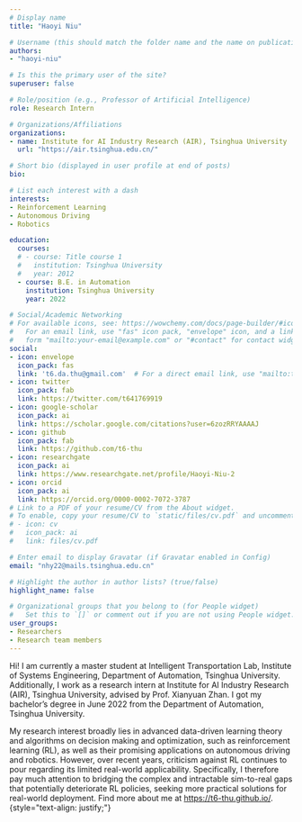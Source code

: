 ```yaml
---
# Display name
title: "Haoyi Niu"

# Username (this should match the folder name and the name on publications)
authors:
- "haoyi-niu"

# Is this the primary user of the site?
superuser: false

# Role/position (e.g., Professor of Artificial Intelligence)
role: Research Intern

# Organizations/Affiliations
organizations:
- name: Institute for AI Industry Research (AIR), Tsinghua University
  url: "https://air.tsinghua.edu.cn/"

# Short bio (displayed in user profile at end of posts)
bio: 

# List each interest with a dash
interests:
- Reinforcement Learning
- Autonomous Driving
- Robotics

education:
  courses:
  # - course: Title course 1
  #   institution: Tsinghua University
  #   year: 2012
  - course: B.E. in Automation
    institution: Tsinghua University
    year: 2022

# Social/Academic Networking
# For available icons, see: https://wowchemy.com/docs/page-builder/#icons
#   For an email link, use "fas" icon pack, "envelope" icon, and a link in the
#   form "mailto:your-email@example.com" or "#contact" for contact widget.
social:
- icon: envelope
  icon_pack: fas
  link: 't6.da.thu@gmail.com'  # For a direct email link, use "mailto:test@example.org".
- icon: twitter
  icon_pack: fab
  link: https://twitter.com/t641769919
- icon: google-scholar
  icon_pack: ai
  link: https://scholar.google.com/citations?user=6zozRRYAAAAJ
- icon: github
  icon_pack: fab
  link: https://github.com/t6-thu
- icon: researchgate
  icon_pack: ai
  link: https://www.researchgate.net/profile/Haoyi-Niu-2
- icon: orcid
  icon_pack: ai
  link: https://orcid.org/0000-0002-7072-3787
# Link to a PDF of your resume/CV from the About widget.
# To enable, copy your resume/CV to `static/files/cv.pdf` and uncomment the lines below.
# - icon: cv
#   icon_pack: ai
#   link: files/cv.pdf

# Enter email to display Gravatar (if Gravatar enabled in Config)
email: "nhy22@mails.tsinghua.edu.cn"

# Highlight the author in author lists? (true/false)
highlight_name: false

# Organizational groups that you belong to (for People widget)
#   Set this to `[]` or comment out if you are not using People widget.
user_groups:
- Researchers
- Research team members
---
```


Hi! I am currently a master student at Intelligent Transportation Lab, Institute of Systems Engineering, Department of Automation, Tsinghua University. Additionally, I work as a research intern at Institute for AI Industry Research (AIR), Tsinghua University, advised by Prof. Xianyuan Zhan. I got my bachelor’s degree in June 2022 from the Department of Automation, Tsinghua University. 

My research interest broadly lies in advanced data-driven learning theory and algorithms on decision making and optimization, such as reinforcement learning (RL), as well as their promising applications on autonomous driving and robotics. However, over recent years, criticism against RL continues to pour regarding its limited real-world applicability. Specifically, I therefore pay much attention to bridging the complex and intractable sim-to-real gaps that potentially deteriorate RL policies, seeking more practical solutions for real-world deployment. Find more about me at https://t6-thu.github.io/.
{style="text-align: justify;"}